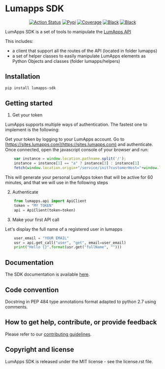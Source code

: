 # Lumapps SDK

<p align="center">
<a href="https://github.com/lumapps/lumapps-sdk/actions?query=workflow%3ACI"><img alt="Action Status" src="https://github.com/lumapps/lumapps-sdk/workflows/CI/badge.svg"></a>
<a href="https://pypi.org/project/lumapps-sdk/"><img alt="Pypi" src="https://img.shields.io/pypi/v/lumapps-sdk"></a>
<a href="https://codecov.io/gh/lumapps/lumapps-sdk/branch/master"><img alt="Coverage" src="https://codecov.io/gh/lumapps/lumapps-sdk/branch/master/graph/badge.svg"></a>
<a href="https://github.com/ambv/black"><img alt="Black" src="https://img.shields.io/badge/code%20style-black-000000.svg"></a>
<a href="#"><img alt="Black" src="https://img.shields.io/badge/python-3.6%7C3.7%7C3.8-blue"></a>
</p>


LumApps SDK is a set of tools to manipulate the [LumApps API](https://api.lumapps.com/docs/start)

This includes:

- a client that support all the routes of the API (located in folder lumapps)
- a set of helper classes to easily manipulate LumApps elements as Python Objects and classes (folder lumapps/helpers)


## Installation


```bash
pip install lumapps-sdk
```

## Getting started


1. Get your token


LumApps supports multiple ways of authentication.
The fastest one to implement is the following:

Get your token by logging to your LumApps account.
Go to [https://sites.lumapps.com](https://sites.lumapps.com) and authenticate.
Once connected, open the javascript console of your browser and run:

```javascript
    var instance = window.location.pathname.split('/');
    instance = instance[1] == "a" ? instance[3] : instance[1]
    fetch(window.location.origin+"/service/init?customerHost="+window.location.host+"&instanceSlug="+instance+"&    slug=").then(data=>{return data.json()}).then(res => {console.log(res.token)})
```

This will generate your personal LumApps token that will be active for 60 minutes, and that we will use in the following steps

2. Authenticate


```python
    from lumapps.api import ApiClient
    token = "MY TOKEN"
    api = ApiClient(token=token)
```

3. Make your first API call

Let's display the full name of a registered user in lumapps

```python
    user_email = "YOUR EMAIL"
    usr = api.get_call("user", "get", email=user_email)
    print("Hello {}".format(usr.get("fullName", "")))
```

## Documentation


The SDK documentation is available [here](https://github.com/lumapps/lumapps-sdk/wiki).

## Code convention


Docstring in PEP 484 type annotations format adapted to python 2.7 using comments.

## How to get help, contribute, or provide feedback


Please refer to our [contributing guidelines](https://lumapps.github.io/lumapps-sdk/contributing.html#contributing-to-code).

## Copyright and license


LumApps SDK is released under the MIT license - see the license.rst file.


